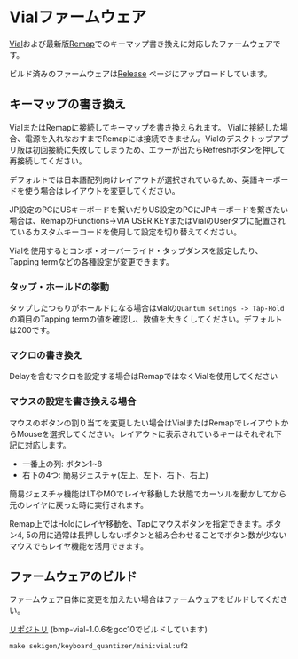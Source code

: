 
# Vialファームウェア

[Vial](https://vial.rocks/)および最新版[Remap](https://remap-keys.app/)でのキーマップ書き換えに対応したファームウェアです。

ビルド済みのファームウェアは[Release](https://github.com/sekigon-gonnoc/keyboard-quantizer-doc/releases) ページにアップロードしています。

## キーマップの書き換え

VialまたはRemapに接続してキーマップを書き換えられます。
Vialに接続した場合、電源を入れなおすまでRemapには接続できません。Vialのデスクトップアプリ版は初回接続に失敗してしまうため、エラーが出たらRefreshボタンを押して再接続してください。

デフォルトでは日本語配列向けレイアウトが選択されているため、英語キーボードを使う場合はレイアウトを変更してください。

JP設定のPCにUSキーボードを繋いだりUS設定のPCにJPキーボードを繋ぎたい場合は、RemapのFunctions->VIA USER KEYまたはVialのUserタブに配置されているカスタムキーコードを使用して設定を切り替えてください。

Vialを使用するとコンボ・オーバーライド・タップダンスを設定したり、Tapping termなどの各種設定が変更できます。

### タップ・ホールドの挙動

タップしたつもりがホールドになる場合はvialの`Quantum setings -> Tap-Hold`の項目のTapping termの値を確認し、数値を大きくしてください。デフォルトは200です。

### マクロの書き換え

Delayを含むマクロを設定する場合はRemapではなくVialを使用してください

### マウスの設定を書き換える場合

マウスのボタンの割り当てを変更したい場合はVialまたはRemapでレイアウトからMouseを選択してください。レイアウトに表示されているキーはそれぞれ下記に対応します。

- 一番上の列: ボタン1~8
- 右下の4つ: 簡易ジェスチャ(左上、左下、右下、右上)

簡易ジェスチャ機能はLTやMOでレイヤ移動した状態でカーソルを動かしてから元のレイヤに戻った時に実行されます。

Remap上ではHoldにレイヤ移動を、Tapにマウスボタンを指定できます。ボタン4, 5の用に通常は長押ししないボタンと組み合わせることでボタン数が少ないマウスでもレイヤ機能を活用できます。


## ファームウェアのビルド

ファームウェア自体に変更を加えたい場合はファームウェアをビルドしてください。

[リポジトリ](https://github.com/sekigon-gonnoc/vial-qmk/tree/bmp-vial-1.0.6) (bmp-vial-1.0.6をgcc10でビルドしています)

```
make sekigon/keyboard_quantizer/mini:vial:uf2 
```
